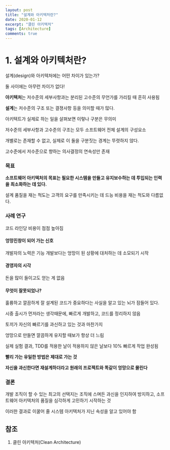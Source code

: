 ```yaml
---
layout: post
title: "설계와 아키텍처란?"
date: 2020-01-12
excerpt: "클린 아키텍처"
tags: [Architecture]
comments: true
---
```


# 1. 설계와 아키텍처란?

설계(design)와  아키텍처에는 어떤 차이가 있는가?

둘 사이에는 아무런 차이가 없다!

**아키텍처**는 저수준의 세부사항과는 분리된 고수준의 무언가를 가리킬 때 흔히 사용됨

**설계**는 저수준의 구조 또는 결졍사항 등을 의미할 때가 많다.

아키텍트가 실제로 하는 일을 살펴보면 이렇나 구분은 무의미

저수준의 세부사항과 고수준의 구조는 모두 소프트웨어 전체 설계의 구성요소

개별로는 존재할 수 없고, 실제로 이 둘을 구분짓는 경계는 뚜렷하지 않다.

고수준에서 저수준으로 향하는 의사결정의 연속성만 존재

### 목표

**소프트웨어 아키텍처의 목표는 필요한 시스템을 만들고 유지보수하는 데 투입되는 인력을 최소화하는 데 있다.**

설계 품질을 재는 척도는 고객의 요구를 만족시키는 데 드능 비용을 재는 척도와 다름없다.

### 사례 연구

코드 라인당 비용이 점점 높아짐

#### 엉망진창이 되어 가는 신호

개발자의 노력은 기능 개발보다는 엉망이 된 상황에 대처하는 데 소모되기 시작

#### 경영자의 시각

돈을 많이 들이고도 얻는 게 없음

#### 무엇이 잘못되었나?

훌륭하고 깔끔하게 잘 설계된 코드가 중요하다는 사실을 알고 있는 뇌가 잠들어 있다.

시중 출시가 먼저라는 생각때문에, 빠르게 개발하고, 코드를 정리하지 않음

토끼가 자신의 빠르기를 과신하고 있는 것과 마찬가지

엉망으로 만들면 깔끔하게 유지할 때보가 항상 더 느림

실제 실험 결과, TDD를 적용한 날이 적용하지 않은 날보다 10% 빠르게 작업 완성됨

**빨리 가는 유일한 방법은 제대로 가는 것**

**자신을 과신한다면 재설계하더라고 원래의 프로젝트와 똑같이 엉망으로 몰린다**

### 결론

개발 조직이 할 수 있는 최고의 선택지는 조직에 스며든 과신을 인지하여 방지하고, 소프트웨어 아키텍처의 품질을 심각하게 고민하기 시작하는 것

이러한 결과로 이꿀어 줄 시스템 아키텍처가 지닌 속성을 알고 있어야 함

## 참조

1. 클린 아키텍처(Clean Architecture)